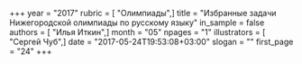 +++
year = "2017"
rubric = [ "Олимпиады",]
title = "Избранные задачи Нижегородской олимпиады по русскому языку"
in_sample = false
authors = [ "Илья Иткин",]
month = "05"
npages = "1"
illustrators = [ "Сергей Чуб",]
date = "2017-05-24T19:53:08+03:00"
slogan = ""
first_page = "24"
+++
